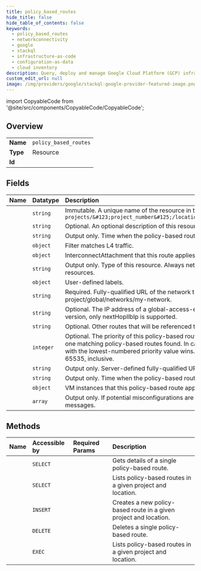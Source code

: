 ```yaml
---
title: policy_based_routes
hide_title: false
hide_table_of_contents: false
keywords:
  - policy_based_routes
  - networkconnectivity
  - google    
  - stackql
  - infrastructure-as-code
  - configuration-as-data
  - cloud inventory
description: Query, deploy and manage Google Cloud Platform (GCP) infrastructure and resources using SQL
custom_edit_url: null
image: /img/providers/google/stackql-google-provider-featured-image.png
---
```


import CopyableCode from '@site/src/components/CopyableCode/CopyableCode';




## Overview
<table><tbody>
<tr><td><b>Name</b></td><td><code>policy_based_routes</code></td></tr>
<tr><td><b>Type</b></td><td>Resource</td></tr>
<tr><td><b>Id</b></td><td><CopyableCode code="google.networkconnectivity.policy_based_routes" /></td></tr>
</tbody></table>

## Fields
| Name | Datatype | Description |
|:-----|:---------|:------------|
| <CopyableCode code="name" /> | `string` | Immutable. A unique name of the resource in the form of `projects/&#123;project_number&#125;/locations/global/PolicyBasedRoutes/&#123;policy_based_route_id&#125;` |
| <CopyableCode code="description" /> | `string` | Optional. An optional description of this resource. Provide this field when you create the resource. |
| <CopyableCode code="createTime" /> | `string` | Output only. Time when the policy-based route was created. |
| <CopyableCode code="filter" /> | `object` | Filter matches L4 traffic. |
| <CopyableCode code="interconnectAttachment" /> | `object` | InterconnectAttachment that this route applies to. |
| <CopyableCode code="kind" /> | `string` | Output only. Type of this resource. Always networkconnectivity#policyBasedRoute for policy-based Route resources. |
| <CopyableCode code="labels" /> | `object` | User-defined labels. |
| <CopyableCode code="network" /> | `string` | Required. Fully-qualified URL of the network that this route applies to, for example: projects/my-project/global/networks/my-network. |
| <CopyableCode code="nextHopIlbIp" /> | `string` | Optional. The IP address of a global-access-enabled L4 ILB that is the next hop for matching packets. For this version, only nextHopIlbIp is supported. |
| <CopyableCode code="nextHopOtherRoutes" /> | `string` | Optional. Other routes that will be referenced to determine the next hop of the packet. |
| <CopyableCode code="priority" /> | `integer` | Optional. The priority of this policy-based route. Priority is used to break ties in cases where there are more than one matching policy-based routes found. In cases where multiple policy-based routes are matched, the one with the lowest-numbered priority value wins. The default value is 1000. The priority value must be from 1 to 65535, inclusive. |
| <CopyableCode code="selfLink" /> | `string` | Output only. Server-defined fully-qualified URL for this resource. |
| <CopyableCode code="updateTime" /> | `string` | Output only. Time when the policy-based route was updated. |
| <CopyableCode code="virtualMachine" /> | `object` | VM instances that this policy-based route applies to. |
| <CopyableCode code="warnings" /> | `array` | Output only. If potential misconfigurations are detected for this route, this field will be populated with warning messages. |
## Methods
| Name | Accessible by | Required Params | Description |
|:-----|:--------------|:----------------|:------------|
| <CopyableCode code="get" /> | `SELECT` | <CopyableCode code="policyBasedRoutesId, projectsId" /> | Gets details of a single policy-based route. |
| <CopyableCode code="list" /> | `SELECT` | <CopyableCode code="projectsId" /> | Lists policy-based routes in a given project and location. |
| <CopyableCode code="create" /> | `INSERT` | <CopyableCode code="projectsId" /> | Creates a new policy-based route in a given project and location. |
| <CopyableCode code="delete" /> | `DELETE` | <CopyableCode code="policyBasedRoutesId, projectsId" /> | Deletes a single policy-based route. |
| <CopyableCode code="_list" /> | `EXEC` | <CopyableCode code="projectsId" /> | Lists policy-based routes in a given project and location. |
